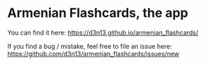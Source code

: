 # Armenian Flashcards, the app

You can find it here: https://d3n13.github.io/armenian_flashcards/

If you find a bug / mistake, feel free to file an issue here: https://github.com/d3n13/armenian_flashcards/issues/new
